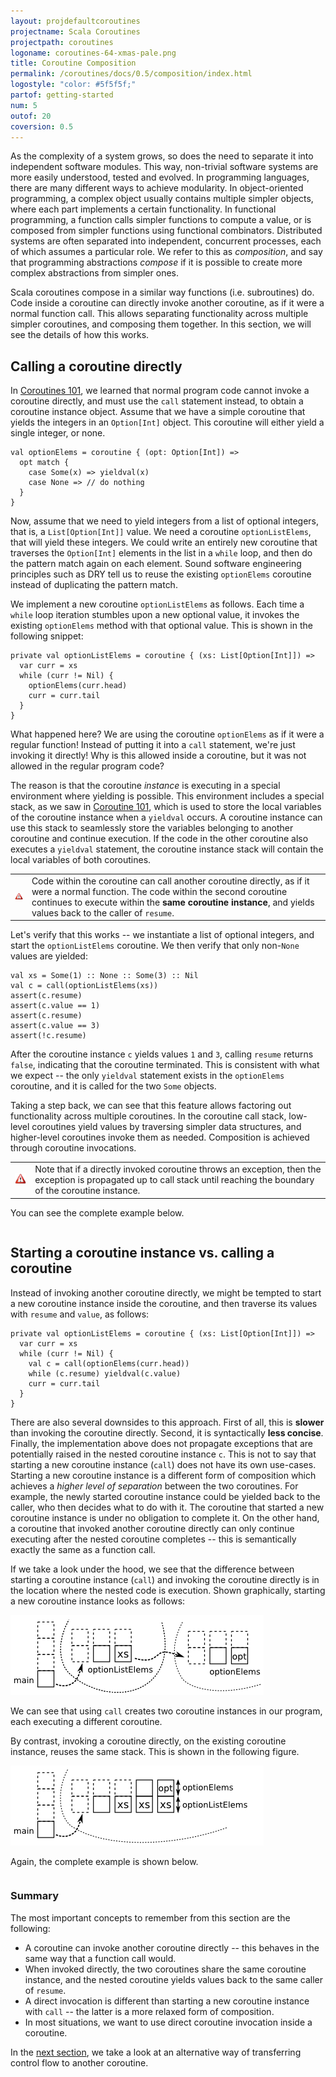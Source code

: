 ```yaml
---
layout: projdefaultcoroutines
projectname: Scala Coroutines
projectpath: coroutines
logoname: coroutines-64-xmas-pale.png
title: Coroutine Composition
permalink: /coroutines/docs/0.5/composition/index.html
logostyle: "color: #5f5f5f;"
partof: getting-started
num: 5
outof: 20
coversion: 0.5
---
```



As the complexity of a system grows,
so does the need to separate it into independent software modules.
This way, non-trivial software systems are more easily understood,
tested and evolved.
In programming languages,
there are many different ways to achieve modularity.
In object-oriented programming,
a complex object usually contains multiple simpler objects,
where each part implements a certain functionality.
In functional programming,
a function calls simpler functions to compute a value,
or is composed from simpler functions using functional combinators.
Distributed systems are often separated into
independent, concurrent processes,
each of which assumes a particular role.
We refer to this as *composition*,
and say that programming abstractions *compose*
if it is possible to create more complex abstractions from simpler ones.

Scala coroutines compose
in a similar way functions (i.e. subroutines) do.
Code inside a coroutine can directly invoke another coroutine,
as if it were a normal function call.
This allows separating functionality across multiple simpler coroutines,
and composing them together.
In this section, we will see the details of how this works.


## Calling a coroutine directly

In [Coroutines 101](../101/),
we learned that normal program code cannot invoke a coroutine directly,
and must use the `call` statement instead,
to obtain a coroutine instance object.
Assume that we have a simple coroutine that yields
the integers in an `Option[Int]` object.
This coroutine will either yield a single integer, or none.

    val optionElems = coroutine { (opt: Option[Int]) =>
      opt match {
        case Some(x) => yieldval(x)
        case None => // do nothing
      }
    }

Now, assume that we need to yield integers from a list of optional integers,
that is, a `List[Option[Int]]` value.
We need a coroutine `optionListElems`, that will yield these integers.
We could write an entirely new coroutine that traverses the `Option[Int]`
elements in the list in a `while` loop,
and then do the pattern match again on each element.
Sound software engineering principles such as DRY
tell us to reuse the existing `optionElems` coroutine instead
of duplicating the pattern match.

We implement a new coroutine `optionListElems` as follows.
Each time a `while` loop iteration stumbles upon a new optional value,
it invokes the existing `optionElems` method with that optional value.
This is shown in the following snippet:

    private val optionListElems = coroutine { (xs: List[Option[Int]]) =>
      var curr = xs
      while (curr != Nil) {
        optionElems(curr.head)
        curr = curr.tail
      }
    }

What happened here?
We are using the coroutine `optionElems` as if it were a regular function!
Instead of putting it into a `call` statement,
we're just invoking it directly!
Why is this allowed inside a coroutine,
but it was not allowed in the regular program code?

The reason is that the coroutine *instance* is executing in a special environment
where yielding is possible.
This environment includes a special stack, as we saw in [Coroutine 101](../101/),
which is used to store the local variables of the coroutine instance
when a `yieldval` occurs.
A coroutine instance can use this stack to seamlessly store
the variables belonging to another coroutine and continue execution.
If the code in the other coroutine also executes a `yieldval` statement,
the coroutine instance stack will contain the local variables of both coroutines.

<table class="docs-tip">
<td><img src="/resources/images/warning.png"/></td>
<td>
Code within the coroutine can call another coroutine directly,
as if it were a normal function.
The code within the second coroutine continues to execute within
the <b>same coroutine instance</b>,
and yields values back to the caller of <code>resume</code>.
</td>
</table>

Let's verify that this works -- we instantiate a list of optional integers,
and start the `optionListElems` coroutine.
We then verify that only non-`None` values are yielded:

    val xs = Some(1) :: None :: Some(3) :: Nil
    val c = call(optionListElems(xs))
    assert(c.resume)
    assert(c.value == 1)
    assert(c.resume)
    assert(c.value == 3)
    assert(!c.resume)

After the coroutine instance `c` yields values `1` and `3`,
calling `resume` returns `false`, indicating that the coroutine terminated.
This is consistent with what we expect -- the only `yieldval` statement
exists in the `optionElems` coroutine, and it is called for the two `Some` objects.

Taking a step back,
we can see that this feature allows factoring out functionality
across multiple coroutines.
In the coroutine call stack,
low-level coroutines yield values by traversing simpler data structures,
and higher-level coroutines invoke them as needed.
Composition is achieved through coroutine invocations.

<table class="docs-tip">
<td><img src="/resources/images/warning.png"/></td>
<td>
Note that if a directly invoked coroutine throws an exception,
then the exception is propagated up to call stack until
reaching the boundary of the coroutine instance.
</td>
</table>

You can see the complete example below.

<div>
<pre id="examplebox-1">
</pre>
</div>
<script>
  setContent(
    "examplebox-1",
    "https://api.github.com/repos/storm-enroute/coroutines/contents/src/test/scala/org/examples/Composition.scala",
    null,
    "raw",
    "https://github.com/storm-enroute/coroutines/blob/master/src/test/scala/org/examples/Composition.scala");
</script>


## Starting a coroutine instance vs. calling a coroutine

Instead of invoking another coroutine directly,
we might be tempted to start a new coroutine instance inside the coroutine,
and then traverse its values with `resume` and `value`, as follows:

    private val optionListElems = coroutine { (xs: List[Option[Int]]) =>
      var curr = xs
      while (curr != Nil) {
        val c = call(optionElems(curr.head))
        while (c.resume) yieldval(c.value)
        curr = curr.tail
      }
    }

There are also several downsides to this approach.
First of all, this is **slower** than invoking the coroutine directly.
Second, it is syntactically **less concise**.
Finally, the implementation above does not propagate exceptions
that are potentially raised in the nested coroutine instance `c`.
This is not to say that starting a new coroutine instance (`call`)
does not have its own use-cases.
Starting a new coroutine instance is a different form of composition
which achieves a *higher level of separation* between the two coroutines.
For example, the newly started coroutine instance
could be yielded back to the caller,
who then decides what to do with it.
The coroutine that started a new coroutine instance
is under no obligation to complete it.
On the other hand,
a coroutine that invoked another coroutine directly
can only continue executing after the nested coroutine completes --
this is semantically exactly the same as a function call.

If we take a look under the hood,
we see that the difference between starting a coroutine instance (`call`)
and invoking the coroutine directly
is in the location where the nested code is execution.
Shown graphically,
starting a new coroutine instance looks as follows:

![ ](/resources/images/invoke4.png)

We can see that using `call` creates two coroutine instances in our program,
each executing a different coroutine.

By contrast,
invoking a coroutine directly, on the existing coroutine instance,
reuses the same stack.
This is shown in the following figure.

![ ](/resources/images/invoke5.png)

Again, the complete example is shown below.

<div>
<pre id="examplebox-2">
</pre>
</div>
<script>
  setContent(
    "examplebox-2",
    "https://api.github.com/repos/storm-enroute/coroutines/contents/src/test/scala/org/examples/CompositionCall.scala",
    null,
    "raw",
    "https://github.com/storm-enroute/coroutines/blob/master/src/test/scala/org/examples/CompositionCall.scala");
</script>


### Summary

The most important concepts to remember from this section are the following:

- A coroutine can invoke another coroutine directly --
  this behaves in the same way that a function call would.
- When invoked directly, the two coroutines share the same coroutine instance,
  and the nested coroutine yields values back to the same caller of `resume`.
- A direct invocation is different than starting a new coroutine instance with `call` --
  the latter is a more relaxed form of composition.
- In most situations, we want to use direct coroutine invocation inside a coroutine.

In the [next section](../control-transfer/),
we take a look at an alternative way of transferring control flow to another coroutine.

